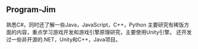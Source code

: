 ## Program-Jim

熟悉C#，同时还了解一些Java，JavaScript，C++，Python
主要研究有稀饭方面的内容，重点学习游戏开发和游戏引擎原理研究，主要使用Unity引擎。
还开发过一些非开源的.NET，Unity和C++，Java项目。
